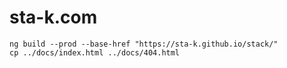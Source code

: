 # sta-k.com

    ng build --prod --base-href "https://sta-k.github.io/stack/"
    cp ../docs/index.html ../docs/404.html